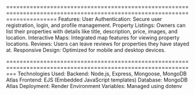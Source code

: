 
===========================================================================================================================
Features:
User Authentication: Secure user registration, login, and profile management.
Property Listings: Owners can list their properties with details like title, description, price, images, and location.
Interactive Maps: Integrated map features for viewing property locations.
Reviews: Users can leave reviews for properties they have stayed at.
Responsive Design: Optimized for mobile and desktop devices.


===============================================================================================================
Technologies Used:
Backend: Node.js, Express, Mongoose, MongoDB Atlas
Frontend: EJS (Embedded JavaScript templates)
Database: MongoDB Atlas
Deployment: Render
Environment Variables: Managed using dotenv

